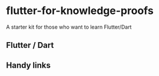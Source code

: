 # flutter-for-knowledge-proofs

A starter kit for those who want to learn Flutter/Dart

## Flutter / Dart

## Handy links
